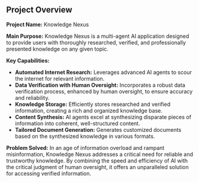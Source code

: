 ## Project Overview

**Project Name:** Knowledge Nexus

**Main Purpose:** Knowledge Nexus is a multi-agent AI application designed to provide users with thoroughly researched, verified, and professionally presented knowledge on any given topic.

**Key Capabilities:**
- **Automated Internet Research:** Leverages advanced AI agents to scour the internet for relevant information.
- **Data Verification with Human Oversight:** Incorporates a robust data verification process, enhanced by human oversight, to ensure accuracy and reliability.
- **Knowledge Storage:** Efficiently stores researched and verified information, creating a rich and organized knowledge base.
- **Content Synthesis:** AI agents excel at synthesizing disparate pieces of information into coherent, well-structured content.
- **Tailored Document Generation:** Generates customized documents based on the synthesized knowledge in various formats.

**Problem Solved:** In an age of information overload and rampant misinformation, Knowledge Nexus addresses a critical need for reliable and trustworthy knowledge. By combining the speed and efficiency of AI with the critical judgment of human oversight, it offers an unparalleled solution for accessing verified information.
